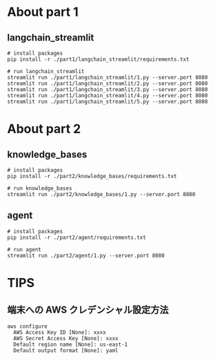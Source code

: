 # About part 1

## langchain_streamlit

```shell
# install packages
pip install -r ./part1/langchain_streamlit/requirements.txt

# run langchain_streamlit
streamlit run ./part1/langchain_streamlit/1.py --server.port 8080
streamlit run ./part1/langchain_streamlit/2.py --server.port 8080
streamlit run ./part1/langchain_streamlit/3.py --server.port 8080
streamlit run ./part1/langchain_streamlit/4.py --server.port 8080
streamlit run ./part1/langchain_streamlit/5.py --server.port 8080
```

# About part 2

## knowledge_bases

```shell
# install packages
pip install -r ./part2/knowledge_bases/requirements.txt

# run knowledge_bases
streamlit run ./part2/knowledge_bases/1.py --server.port 8080
```

## agent

```shell
# install packages
pip install -r ./part2/agent/requirements.txt

# run agent
streamlit run ./part2/agent/1.py --server.port 8080
```

# TIPS

## 端末への AWS クレデンシャル設定方法

```shell
aws configure
  AWS Access Key ID [None]: xxxx
  AWS Secret Access Key [None]: xxxx
  Default region name [None]: us-east-1
  Default output format [None]: yaml
```
